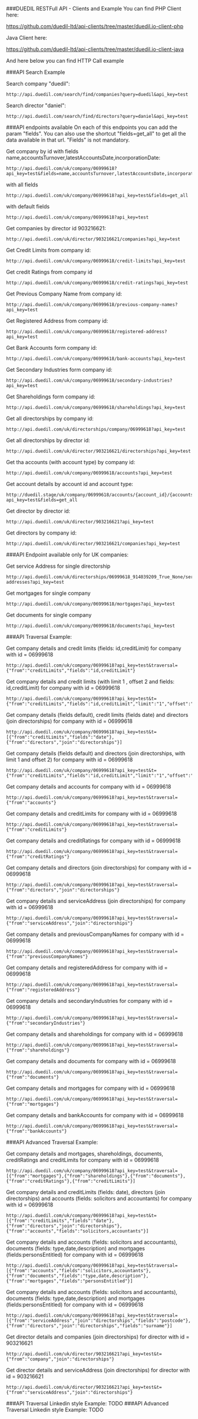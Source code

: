 ###DUEDIL RESTFull API - Clients and Example
You can find PHP Client here:
    
https://github.com/duedil-ltd/api-clients/tree/master/duedil.io-client-php

Java Client here:

https://github.com/duedil-ltd/api-clients/tree/master/duedil.io-client-java
    
And here below you can find HTTP Call example 

###API Search Example

Search company "duedil":

    http://api.duedil.com/search/find/companies?query=duedil&api_key=test

Search director "daniel":

    http://api.duedil.com/search/find/directors?query=daniel&api_key=test

###API endpoints available 
On each of this endpoints you can add the param "fields". 
You can also use the shortcut "fields=get_all" to get all the data available in that url.
"Fields" is not mandatory.

Get company by id with fields name,accountsTurnover,latestAccountsDate,incorporationDate:

    http://api.duedil.com/uk/company/06999618?api_key=test&fields=name,accountsTurnover,latestAccountsDate,incorporationDate

with all fields

    http://api.duedil.com/uk/company/06999618?api_key=test&fields=get_all

with default fields

    http://api.duedil.com/uk/company/06999618?api_key=test

Get companies by director id 903216621:

    http://api.duedil.com/uk/director/903216621/companies?api_key=test

Get Credit Limits from company id:

    http://api.duedil.com/uk/company/06999618/credit-limits?api_key=test

Get credit Ratings from company id

    http://api.duedil.com/uk/company/06999618/credit-ratings?api_key=test

Get Previous Company Name from company id:

    http://api.duedil.com/uk/company/06999618/previous-company-names?api_key=test

Get Registered Address from company id:

    http://api.duedil.com/uk/company/06999618/registered-address?api_key=test

Get Bank Accounts form company id:

    http://api.duedil.com/uk/company/06999618/bank-accounts?api_key=test

Get Secondary Industries form company id:

    http://api.duedil.com/uk/company/06999618/secondary-industries?api_key=test

Get Shareholdings form company id:

    http://api.duedil.com/uk/company/06999618/shareholdings?api_key=test

Get all directorships by company id:

    http://api.duedil.com/uk/directorships/company/06999618?api_key=test

Get all directorships by director id:

    http://api.duedil.com/uk/director/903216621/directorships?api_key=test

Get tha accounts (with account type) by company id:

    http://api.duedil.com/uk/company/06999618/accounts?api_key=test

Get account details by account id and account type:

    http://duedil.stage/uk/company/06999618/accounts/{account_id}/{accounts_type}?api_key=test&fields=get_all 

Get director by director id:

    http://api.duedil.com/uk/director/903216621?api_key=test

Get directors by company id:

    http://api.duedil.com/uk/director/903216621/companies?api_key=test

###API Endpoint available only for UK companies:

Get service Address for single directorship

    http://api.duedil.com/uk/directorships/06999618_914039209_True_None/service-addresses?api_key=test

Get mortgages for single company

    http://api.duedil.com/uk/company/06999618/mortgages?api_key=test

Get documents for single company

    http://api.duedil.com/uk/company/06999618/documents?api_key=test

###API Traversal Example:

Get company details and credit limits (fields: id,creditLimit) for company with id  = 06999618

    http://api.duedil.com/uk/company/06999618?api_key=test&traversal={"from":"creditLimits","fields":"id,creditLimit"}

Get company details and credit limits (with limit 1 , offset 2 and fields: id,creditLimit) for company with id  = 06999618

    http://api.duedil.com/uk/company/06999618?api_key=test&t={"from":"creditLimits","fields":"id,creditLimit","limit":"1","offset":"2"}

Get company details (fields default), credit limits (fields date) and directors (join directorships) for company with id  = 06999618

    http://api.duedil.com/uk/company/06999618?api_key=test&t=[{"from":"creditLimits","fields":"date"},{"from":"directors","join":"directorships"}]

Get company details (fields default) and directors (join directorships, with limit 1 and offset 2) for company with id  = 06999618

    http://api.duedil.com/uk/company/06999618?api_key=test&t={"from":"creditLimits","fields":"id,creditLimit","limit":"1","offset":"2"}

Get company details and accounts for company with id  = 06999618

    http://api.duedil.com/uk/company/06999618?api_key=test&traversal={"from":"accounts"}

Get company details and creditLimits for company with id  = 06999618
    
    http://api.duedil.com/uk/company/06999618?api_key=test&traversal={"from":"creditLimits"}

Get company details and creditRatings for company with id  = 06999618

    http://api.duedil.com/uk/company/06999618?api_key=test&traversal={"from":"creditRatings"}

Get company details and directors (join directorships) for company with id  = 06999618

    http://api.duedil.com/uk/company/06999618?api_key=test&traversal={"from":"directors","join":"directorships"}

Get company details and serviceAddress (join directorships) for company with id  = 06999618

    http://api.duedil.com/uk/company/06999618?api_key=test&traversal={"from":"serviceAddress","join":"directorships"}

Get company details and previousCompanyNames for company with id  = 06999618

    http://api.duedil.com/uk/company/06999618?api_key=test&traversal={"from":"previousCompanyNames"}

Get company details and registeredAddress for company with id  = 06999618

    http://api.duedil.com/uk/company/06999618?api_key=test&traversal={"from":"registeredAddress"}

Get company details and secondaryIndustries for company with id  = 06999618
    
    http://api.duedil.com/uk/company/06999618?api_key=test&traversal={"from":"secondaryIndustries"}

Get company details and shareholdings for company with id  = 06999618
    
    http://api.duedil.com/uk/company/06999618?api_key=test&traversal={"from":"shareholdings"}

Get company details and documents for company with id  = 06999618

    http://api.duedil.com/uk/company/06999618?api_key=test&traversal={"from":"documents"}

Get company details and mortgages for company with id  = 06999618
    
    http://api.duedil.com/uk/company/06999618?api_key=test&traversal={"from":"mortgages"}

Get company details and bankAccounts for company with id  = 06999618
    
    http://api.duedil.com/uk/company/06999618?api_key=test&traversal={"from":"bankAccounts"}

###API Advanced Traversal Example:

Get company details and mortgages, shareholdings, documents, creditRatings and creditLimits for company with id = 06999618

    http://api.duedil.com/uk/company/06999618?api_key=test&traversal=[{"from":"mortgages"},{"from":"shareholdings"},{"from":"documents"},{"from":"creditRatings"},{"from":"creditLimits"}]

Get company details and creditLimits (fields: date), directors (join directorships) and accounts (fields: solicitors and accountants) for company with id = 06999618

    http://api.duedil.com/uk/company/06999618?api_key=test&t=[{"from":"creditLimits","fields":"date"},{"from":"directors","join":"directorships"},{"from":"accounts","fields":"solicitors,accountants"}]

Get company details and accounts (fields: solicitors and accountants), documents (fields: type,date,description) and mortgages (fields:personsEntitled) for company with id = 06999618

    http://api.duedil.com/uk/company/06999618?api_key=test&traversal=[{"from":"accounts","fields":"solicitors,accountants"},{"from":"documents","fields":"type,date,description"},{"from":"mortgages","fields":"personsEntitled"}]

Get company details and accounts (fields: solicitors and accountants), documents (fields: type,date,description) and mortgages (fields:personsEntitled) for company with id = 06999618

    http://api.duedil.com/uk/company/06999618?api_key=test&traversal=[{"from":"serviceAddress","join":"directorships","fields":"postcode"},{"from":"directors","join":"directorships","fields":"surname"}]

Get director details and companies (join directorships) for director with id = 903216621

    http://api.duedil.com/uk/director/903216621?api_key=test&t={"from":"company","join":"directorships"}

Get director details and serviceAddress (join directorships) for director with id = 903216621

    http://api.duedil.com/uk/director/903216621?api_key=test&t={"from":"serviceAddress","join":"directorships"}
  
###API Traversal Linkedin style Example:
    TODO 
###API Advanced Traversal Linkedin style Example:
    TODO
